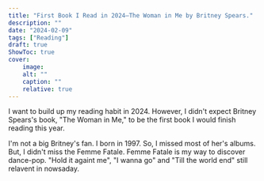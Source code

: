 ```yaml
---
title: "First Book I Read in 2024–The Woman in Me by Britney Spears."
description: ""
date: "2024-02-09"
tags: ["Reading"]
draft: true
ShowToc: true
cover:
    image: 
    alt: ""
    caption: ""
    relative: true
---
```


I want to build up my reading habit in 2024. However, I didn't expect Britney Spears's book, "The Woman in Me," to be the first book I would finish reading this year.

I'm not a big Britney's fan. I born in 1997. So, I missed most of her's albums. But, I didn't miss the Femme Fatale.
Femme Fatale is my way to discover dance-pop. "Hold it againt me", "I wanna go" and "Till the world end" still relavent in nowsaday.  
 